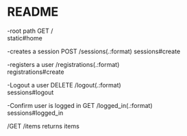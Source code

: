 # README

-root path
GET	/	
static#home

-creates a session
POST	/sessions(.:format)	
sessions#create

-registers a user 
/registrations(.:format)	
registrations#create

-Logout a user
DELETE	/logout(.:format)	
sessions#logout

-Confirm user is logged in
GET	/logged_in(.:format)	
sessions#logged_in

/GET /items
returns items